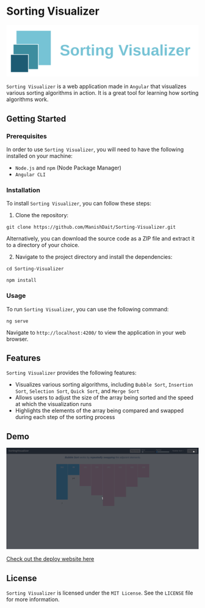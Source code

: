 # Sorting Visualizer

![Logo](images/icon.png)

`Sorting Visualizer` is a web application made in `Angular` that visualizes various sorting algorithms in action. It is a great tool for learning how sorting algorithms work.

## Getting Started

### Prerequisites

In order to use `Sorting Visualizer`, you will need to have the following installed on your machine:

- `Node.js` and `npm` (Node Package Manager)
- `Angular CLI`

### Installation

To install `Sorting Visualizer`, you can follow these steps:

1. Clone the repository:

```
git clone https://github.com/ManishDait/Sorting-Visualizer.git
```
Alternatively, you can download the source code as a ZIP file and extract it to a directory of your choice.

2. Navigate to the project directory and install the dependencies:

```
cd Sorting-Visualizer
```
```
npm install
```

### Usage

To run `Sorting Visualizer`, you can use the following command:

```
ng serve
```

Navigate to `http://localhost:4200/` to view the application in your web browser.

## Features

`Sorting Visualizer` provides the following features:

- Visualizes various sorting algorithms, including `Bubble Sort`, `Insertion Sort`, `Selection Sort`, `Quick Sort`, and `Merge Sort`
- Allows users to adjust the size of the array being sorted and the speed at which the visualization runs
- Highlights the elements of the array being compared and swapped during each step of the sorting process

## Demo

![Sorting Visualizer Demo](images/demo.gif)

[Check out the deploy website here](https://manishdait.github.io/Sorting-Visualizer/)


## License

`Sorting Visualizer` is licensed under the `MIT License`. See the `LICENSE` file for more information.




